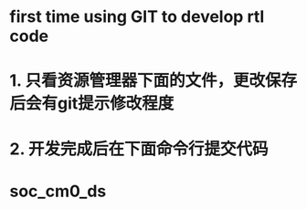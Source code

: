# first time using GIT to develop rtl code 
# 1. 只看资源管理器下面的文件，更改保存后会有git提示修改程度
# 2. 开发完成后在下面命令行提交代码


# soc_cm0_ds
#